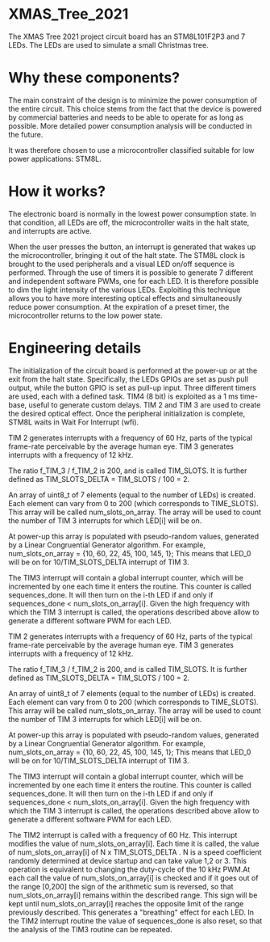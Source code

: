 # XMAS_Tree_2021
The XMAS Tree 2021 project circuit board has an STM8L101F2P3 and 7 LEDs.
The LEDs are used to simulate a small Christmas tree. 

# Why these components?
The main constraint of the design is to minimize the power consumption of the entire circuit.
This choice stems from the fact that the device is powered by commercial batteries and needs to be able to operate for as long as possible. 
More detailed power consumption analysis will be conducted in the future. 

It was therefore chosen to use a microcontroller classified suitable for low power applications: STM8L. 

# How it works?
The electronic board is normally in the lowest power consumption state. In that condition, all LEDs are off, the microcontroller waits in the halt state, and interrupts are active.

When the user presses the button, an interrupt is generated that wakes up the microcontroller, bringing it out of the halt state.
The STM8L clock is brought to the used peripherals and a visual LED on/off sequence is performed.
Through the use of timers it is possible to generate 7 different and independent software PWMs, one for each LED. It is therefore possible to dim the light intensity of the various LEDs. Exploiting this technique allows you to have more interesting optical effects and simultaneously reduce power consumption.
At the expiration of a preset timer, the microcontroller returns to the low power state. 

# Engineering details
The initialization of the circuit board is performed at the power-up or at the exit from the halt state.
Specifically, the LEDs GPIOs are set as push pull output, while the button GPIO is set as pull-up input. 
Three different timers are used, each with a defined task.
TIM4 (8 bit) is exploited as a 1 ms time-base, useful to generate custom delays.
TIM 2 and TIM 3 are used to create the desired optical effect. 
Once the peripheral initialization is complete, STM8L waits in Wait For Interrupt (wfi).

TIM 2 generates interrupts with a frequency of 60 Hz, parts of the typical frame-rate perceivable by the average human eye.
TIM 3 generates interrupts with a frequency of 12 kHz.

The ratio f_TIM_3 / f_TIM_2 is 200, and is called TIM_SLOTS. It is further defined as TIM_SLOTS_DELTA = TIM_SLOTS / 100 = 2.

An array of uint8_t of 7 elements (equal to the number of LEDs) is created.
Each element can vary from 0 to 200 (which corresponds to TIME_SLOTS). This array will be called num_slots_on_array. 
The array will be used to count the number of TIM 3 interrupts for which LED[i] will be on.

At power-up this array is populated with pseudo-random values, generated by a Linear Congruential Generator algorithm. 
For example, num_slots_on_array = {10, 60, 22, 45, 100, 145, 1};
This means that LED_0 will be on for 10/TIM_SLOTS_DELTA interrupt of TIM 3.

The TIM3 interrupt will contain a global interrupt counter, which will be incremented by one each time it enters the routine. This counter is called sequences_done.
It will then turn on the i-th LED if and only if sequences_done < num_slots_on_array[i].
Given the high frequency with which the TIM 3 interrupt is called, the operations described above allow to generate a different software PWM for each LED.

TIM 2 generates interrupts with a frequency of 60 Hz, parts of the typical frame-rate perceivable by the average human eye.
TIM 3 generates interrupts with a frequency of 12 kHz.

The ratio f_TIM_3 / f_TIM_2 is 200, and is called TIM_SLOTS. It is further defined as TIM_SLOTS_DELTA = TIM_SLOTS / 100 = 2.

An array of uint8_t of 7 elements (equal to the number of LEDs) is created.
Each element can vary from 0 to 200 (which corresponds to TIME_SLOTS). This array will be called num_slots_on_array. 
The array will be used to count the number of TIM 3 interrupts for which LED[i] will be on.

At power-up this array is populated with pseudo-random values, generated by a Linear Congruential Generator algorithm. 
For example, num_slots_on_array = {10, 60, 22, 45, 100, 145, 1};
This means that LED_0 will be on for 10/TIM_SLOTS_DELTA interrupt of TIM 3.

The TIM3 interrupt will contain a global interrupt counter, which will be incremented by one each time it enters the routine. This counter is called sequences_done.
It will then turn on the i-th LED if and only if sequences_done < num_slots_on_array[i].
Given the high frequency with which the TIM 3 interrupt is called, the operations described above allow to generate a different software PWM for each LED.

The TIM2 interrupt is called with a frequency of 60 Hz. This interrupt modifies the value of num_slots_on_array[i]. Each time it is called, the value of num_slots_on_array[i] of N x TIM_SLOTS_DELTA .
N is a speed coefficient randomly determined at device startup and can take value 1,2 or 3.
This operation is equivalent to changing the duty-cycle of the 10 kHz PWM.At each call the value of num_slots_on_array[i] is checked and if it goes out of the range [0,200] the sign of the arithmetic sum is reversed, so that num_slots_on_array[i] remains within the described range. This sign will be kept until num_slots_on_array[i] reaches the opposite limit of the range previously described.  This generates a "breathing" effect for each LED. In the TIM2 interrupt routine the value of sequences_done is also reset, so that the analysis of the TIM3 routine can be repeated.
